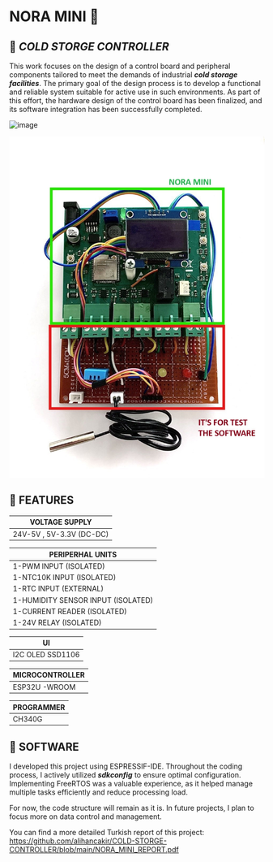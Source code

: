 # NORA MINI 🚀

 ## 📢 _**COLD STORGE CONTROLLER**_

This work focuses on the design of a control board and peripheral components tailored to 
meet the demands of industrial _**cold storage facilities**_. The primary goal of the design process 
is to develop a functional and reliable system suitable for active use in such environments. As 
part of this effort, the hardware design of the control board has been finalized, and its 
software integration has been successfully completed.

![image](https://github.com/user-attachments/assets/5c32fabf-740f-4aa5-99a2-0ea9da2395a6)


![alt text](https://github.com/alihancakir/COLD-STORGE-CONTROLLER/blob/main/PCB.jpg?raw=true)

##  🔶 FEATURES


| VOLTAGE SUPPLY |
| ------------- |
|  24V-5V , 5V-3.3V  (DC-DC) |


| PERIPERHAL UNITS |
| ------------- |
| 1-PWM INPUT (ISOLATED) | 
| 1-NTC10K INPUT (ISOLATED) | 
| 1-RTC INPUT  (EXTERNAL) | 
| 1-HUMIDITY SENSOR INPUT (ISOLATED) |
| 1-CURRENT READER (ISOLATED)| 
| 1-24V RELAY (ISOLATED) | 

| UI |
| ------------- |
|  I2C OLED SSD1106 |

| MICROCONTROLLER|
| ------------- |
|  ESP32U -WROOM |

| PROGRAMMER|
| ------------- |
|  CH340G |


##  🔶 SOFTWARE

I developed this project using ESPRESSIF-IDE. Throughout the coding process, I actively utilized **_sdkconfig_** to ensure optimal configuration. Implementing FreeRTOS was a valuable experience, as it helped manage multiple tasks efficiently and reduce processing load.

For now, the code structure will remain as it is. In future projects, I plan to focus more on data control and management.

You can find a more detailed Turkish report of this project:  https://github.com/alihancakir/COLD-STORGE-CONTROLLER/blob/main/NORA_MINI_REPORT.pdf 



